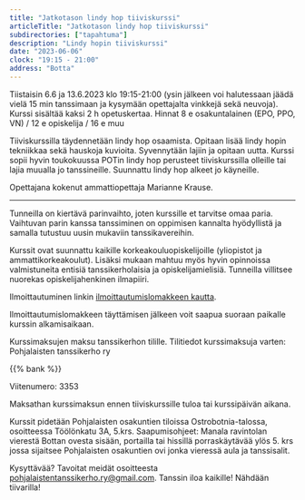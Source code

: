 ```yaml
---
title: "Jatkotason lindy hop tiiviskurssi"
articleTitle: "Jatkotason lindy hop tiiviskurssi"
subdirectories: ["tapahtuma"]
description: "Lindy hopin tiiviskurssi"
date: "2023-06-06"
clock: "19:15 - 21:00"
address: "Botta"
---
```

Tiistaisin 6.6 ja 13.6.2023 klo 19:15-21:00 (ysin jälkeen voi halutessaan jäädä vielä 15 min tanssimaan ja kysymään opettajalta vinkkejä sekä neuvoja). Kurssi sisältää kaksi 2 h opetuskertaa. Hinnat 8 e osakuntalainen (EPO, PPO, VN) / 12 e opiskelija / 16 e muu

Tiiviskurssilla täydennetään lindy hop osaamista. Opitaan lisää lindy hopin tekniikkaa sekä hauskoja kuvioita. Syvennytään lajiin ja opitaan uutta. Kurssi sopii hyvin toukokuussa POTin lindy hop perusteet tiiviskurssilla olleille tai lajia muualla jo tanssineille. Suunnattu lindy hop alkeet jo käyneille.

Opettajana kokenut ammattiopettaja Marianne Krause.

---

Tunneilla on kiertävä parinvaihto, joten kurssille et tarvitse omaa paria. Vaihtuvan parin kanssa tanssiminen on oppimisen kannalta hyödyllistä ja samalla tutustuu uusin mukaviin tanssikavereihin.

Kurssit ovat suunnattu kaikille korkeakouluopiskelijoille (yliopistot ja ammattikorkeakoulut). Lisäksi mukaan mahtuu myös hyvin opinnoissa valmistuneita entisiä tanssikerholaisia ja opiskelijamielisiä. Tunneilla villitsee nuorekas opiskelijahenkinen ilmapiiri.

Ilmoittautuminen linkin [ilmoittautumislomakkeen kautta](https://docs.google.com/forms/d/e/1FAIpQLSdrAGYgyolObtsGLA1ZuD6k6Obp9YJqzgGThEasXsgidG12kg/viewform?fbclid=IwAR3n0M6wPWND1Zctnfp945920Bt47DEkv8SMkieeJD8firxBYAUSHPl6eWA).

Ilmoittautumislomakkeen täyttämisen jälkeen voit saapua suoraan paikalle kurssin alkamisaikaan.

Kurssimaksujen maksu tanssikerhon tilille. Tilitiedot kurssimaksuja varten:
Pohjalaisten tanssikerho ry

{{% bank %}}

Viitenumero: 3353

Maksathan kurssimaksun ennen tiiviskurssille tuloa tai kurssipäivän aikana.

Kurssit pidetään Pohjalaisten osakuntien tiloissa Ostrobotnia-talossa, osoitteessa Töölönkatu 3A, 5.krs. Saapumisohjeet: Manala ravintolan vierestä Bottan ovesta sisään, portailla tai hissillä porraskäytävää ylös 5. krs jossa sijaitsee Pohjalaisten osakuntien ovi jonka vieressä aula ja tanssisalit.

Kysyttävää? Tavoitat meidät osoitteesta pohjalaistentanssikerho.ry@gmail.com. Tanssin iloa kaikille! Nähdään tiivarilla!

